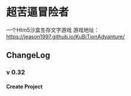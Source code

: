 # 超苦逼冒险者
一个Htm5沙盒生存文字游戏
游戏地址：https://jeason1997.github.io/KuBiTionAdvanture/

## ChangeLog
### v 0.32
#### Create Project
